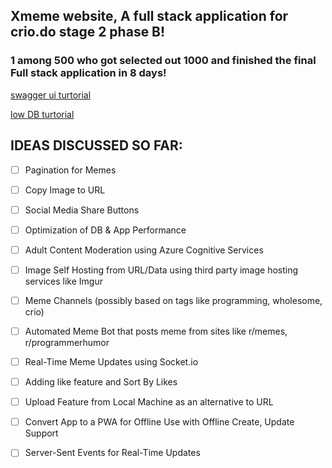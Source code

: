 ## Xmeme website, A full stack application for crio.do stage 2 phase B! 
### 1 among 500 who got selected out 1000 and finished the final Full stack application in 8 days!

<a href="https://www.youtube.com/watch?v=eiSem0cqaN0" target="_blank">swagger ui turtorial</a>

<a href="https://blog.logrocket.com/forms-in-react-in-2020/" target="_blank">low DB turtorial</a>

## IDEAS DISCUSSED SO FAR:

- [ ] Pagination for Memes  

- [ ] Copy Image to URL  

- [ ] Social Media Share Buttons  

- [ ] Optimization of DB & App Performance  

- [ ] Adult Content Moderation using Azure Cognitive Services  

- [ ] Image Self Hosting from URL/Data using third party image hosting services like Imgur  

- [ ] Meme Channels (possibly based on tags like programming, wholesome, crio)  

- [ ] Automated Meme Bot that posts meme from sites like r/memes, r/programmerhumor  

- [ ] Real-Time Meme Updates using Socket.io  

- [ ] Adding like feature and Sort By Likes  

- [ ] Upload Feature from Local Machine as an alternative to URL  

- [ ] Convert App to a PWA for Offline Use with Offline Create, Update Support  

- [ ] Server-Sent Events for Real-Time Updates  
